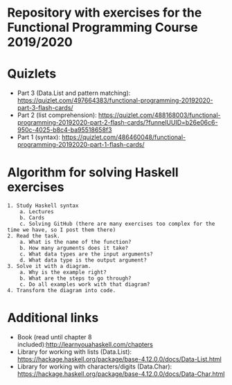 # Repository with exercises for the Functional Programming Course 2019/2020

# Quizlets
 - Part 3 (Data.List and pattern matching): https://quizlet.com/497664383/functional-programming-20192020-part-3-flash-cards/
 - Part 2 (list comprehension): https://quizlet.com/488168003/functional-programming-20192020-part-2-flash-cards/?funnelUUID=b26e06c6-950c-4025-b8c4-ba95518658f3
 - Part 1 (syntax): https://quizlet.com/486460048/functional-programming-20192020-part-1-flash-cards/ 

# Algorithm for solving Haskell exercises

    1. Study Haskell syntax
        a. Lectures
        b. Cards
        c. Solving GitHub (there are many exercises too complex for the time we have, so I post them there)
    2. Read the task.
        a. What is the name of the function?
        b. How many arguments does it take?
        c. What data types are the input arguments?
        d. What data type is the output argument?
    3. Solve it with a diagram.
        a. Why is the example right?
        b. What are the steps to go through?
        c. Do all examples work with that diagram?
    4. Transform the diagram into code.

# Additional links
 - Book (read until chapter 8 included):http://learnyouahaskell.com/chapters
 - Library for working with lists (Data.List): https://hackage.haskell.org/package/base-4.12.0.0/docs/Data-List.html 
 - Library for working with characters/digits (Data.Char): https://hackage.haskell.org/package/base-4.12.0.0/docs/Data-Char.html 